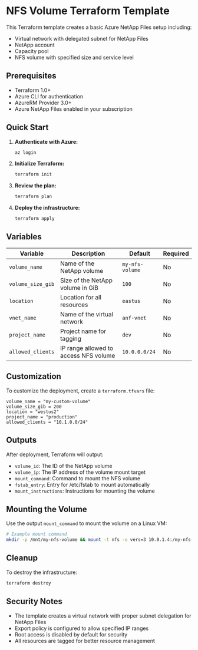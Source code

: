 # NFS Volume Terraform Template

This Terraform template creates a basic Azure NetApp Files setup including:
- Virtual network with delegated subnet for NetApp Files
- NetApp account
- Capacity pool
- NFS volume with specified size and service level

## Prerequisites

- Terraform 1.0+
- Azure CLI for authentication
- AzureRM Provider 3.0+
- Azure NetApp Files enabled in your subscription

## Quick Start

1. **Authenticate with Azure:**
   ```bash
   az login
   ```

2. **Initialize Terraform:**
   ```bash
   terraform init
   ```

3. **Review the plan:**
   ```bash
   terraform plan
   ```

4. **Deploy the infrastructure:**
   ```bash
   terraform apply
   ```

## Variables

| Variable | Description | Default | Required |
|----------|-------------|---------|----------|
| `volume_name` | Name of the NetApp volume | `my-nfs-volume` | No |
| `volume_size_gib` | Size of the NetApp volume in GiB | `100` | No |
| `location` | Location for all resources | `eastus` | No |
| `vnet_name` | Name of the virtual network | `anf-vnet` | No |
| `project_name` | Project name for tagging | `dev` | No |
| `allowed_clients` | IP range allowed to access NFS volume | `10.0.0.0/24` | No |

## Customization

To customize the deployment, create a `terraform.tfvars` file:

```hcl
volume_name = "my-custom-volume"
volume_size_gib = 200
location = "westus2"
project_name = "production"
allowed_clients = "10.1.0.0/24"
```

## Outputs

After deployment, Terraform will output:
- `volume_id`: The ID of the NetApp volume
- `volume_ip`: The IP address of the volume mount target
- `mount_command`: Command to mount the NFS volume
- `fstab_entry`: Entry for /etc/fstab to mount automatically
- `mount_instructions`: Instructions for mounting the volume

## Mounting the Volume

Use the output `mount_command` to mount the volume on a Linux VM:

```bash
# Example mount command
mkdir -p /mnt/my-nfs-volume && mount -t nfs -o vers=3 10.0.1.4:/my-nfs-volume /mnt/my-nfs-volume
```

## Cleanup

To destroy the infrastructure:
```bash
terraform destroy
```

## Security Notes

- The template creates a virtual network with proper subnet delegation for NetApp Files
- Export policy is configured to allow specified IP ranges
- Root access is disabled by default for security
- All resources are tagged for better resource management 